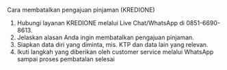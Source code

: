 Cara membatalkan pengajuan pinjaman (KREDIONE)
1. Hubungi layanan KREDIONE melalui Live Chat/WhatsApp di 0851-6690-8613.
2. Jelaskan alasan Anda ingin membatalkan pengajuan pinjaman.
3. Siapkan data diri yang diminta, mis. KTP dan data lain yang relevan.
4. Ikuti langkah yang diberikan oleh customer service melalui WhatsApp sampai proses pembatalan selesai
